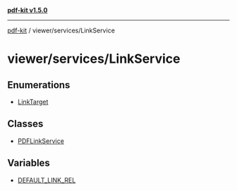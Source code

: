 [**pdf-kit v1.5.0**](../../../README.md)

***

[pdf-kit](../../../modules.md) / viewer/services/LinkService

# viewer/services/LinkService

## Enumerations

- [LinkTarget](enumerations/LinkTarget.md)

## Classes

- [PDFLinkService](classes/PDFLinkService.md)

## Variables

- [DEFAULT\_LINK\_REL](variables/DEFAULT_LINK_REL.md)

